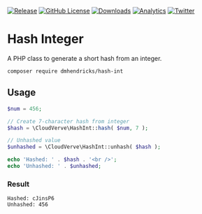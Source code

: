[![Release](https://img.shields.io/github/release/dmhendricks/hash-int.svg?style=flat-square)](https://github.com/dmhendricks/hash-int/releases)
[![GitHub License](https://img.shields.io/badge/license-MIT-yellow.svg?style=flat-square)](https://raw.githubusercontent.com/dmhendricks/hash-int/master/LICENSE)
[![Downloads](https://img.shields.io/packagist/dt/dmhendricks/hash-int.svg?style=flat-square)](https://www.npmjs.com/package/file-icon-vectors?utm_source=github.com&utm_medium=referral&utm_content=button&utm_campaign=dmhendricks%2Fhash-int)
[![Analytics](https://ga-beacon.appspot.com/UA-126205765-1/dmhendricks/hash-int?flat)](https://ga-beacon.appspot.com/?utm_source=github.com&utm_medium=campaign&utm_content=button&utm_campaign=dmhendricks%2Fhash-int)
[![Twitter](https://img.shields.io/twitter/url/https/github.com/dmhendricks/hash-int.svg?style=social)](https://twitter.com/danielhendricks)

# Hash Integer

A PHP class to generate a short hash from an integer.

```
composer require dmhendricks/hash-int
```

## Usage

```php
$num = 456;

// Create 7-character hash from integer
$hash = \CloudVerve\HashInt::hash( $num, 7 );

// Unhashed value
$unhashed = \CloudVerve\HashInt::unhash( $hash );

echo 'Hashed: ' . $hash . '<br />';
echo 'Unhashed: ' . $unhashed;
```

### Result

```
Hashed: cJinsP6
Unhashed: 456
```
